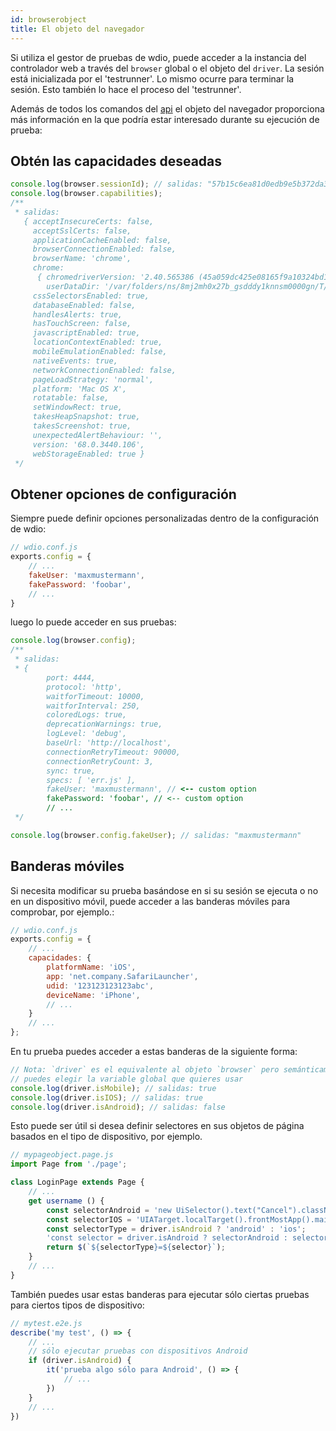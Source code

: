```yaml
---
id: browserobject
title: El objeto del navegador
---
```

Si utiliza el gestor de pruebas de wdio, puede acceder a la instancia del controlador web a través del `browser` global o el objeto del `driver`. La sesión está inicializada por el 'testrunner'. Lo mismo ocurre para terminar la sesión. Esto también lo hace el proceso del 'testrunner'.

Además de todos los comandos del [api](API.md) el objeto del navegador proporciona más información en la que podría estar interesado durante su ejecución de prueba:

## Obtén las capacidades deseadas

```js
console.log(browser.sessionId); // salidas: "57b15c6ea81d0edb9e5b372da3d9ce28"
console.log(browser.capabilities);
/**
 * salidas:
   { acceptInsecureCerts: false,
     acceptSslCerts: false,
     applicationCacheEnabled: false,
     browserConnectionEnabled: false,
     browserName: 'chrome',
     chrome:
      { chromedriverVersion: '2.40.565386 (45a059dc425e08165f9a10324bd1380cc13ca363)',
        userDataDir: '/var/folders/ns/8mj2mh0x27b_gsdddy1knnsm0000gn/T/.org.chromium.Chromium.mpJ0yc' },
     cssSelectorsEnabled: true,
     databaseEnabled: false,
     handlesAlerts: true,
     hasTouchScreen: false,
     javascriptEnabled: true,
     locationContextEnabled: true,
     mobileEmulationEnabled: false,
     nativeEvents: true,
     networkConnectionEnabled: false,
     pageLoadStrategy: 'normal',
     platform: 'Mac OS X',
     rotatable: false,
     setWindowRect: true,
     takesHeapSnapshot: true,
     takesScreenshot: true,
     unexpectedAlertBehaviour: '',
     version: '68.0.3440.106',
     webStorageEnabled: true }
 */
```

## Obtener opciones de configuración

Siempre puede definir opciones personalizadas dentro de la configuración de wdio:

```js
// wdio.conf.js
exports.config = {
    // ...
    fakeUser: 'maxmustermann',
    fakePassword: 'foobar',
    // ...
}
```

luego lo puede acceder en sus pruebas:

```js
console.log(browser.config);
/**
 * salidas:
 * {
        port: 4444,
        protocol: 'http',
        waitforTimeout: 10000,
        waitforInterval: 250,
        coloredLogs: true,
        deprecationWarnings: true,
        logLevel: 'debug',
        baseUrl: 'http://localhost',
        connectionRetryTimeout: 90000,
        connectionRetryCount: 3,
        sync: true,
        specs: [ 'err.js' ],
        fakeUser: 'maxmustermann', // <-- custom option
        fakePassword: 'foobar', // <-- custom option
        // ...
 */

console.log(browser.config.fakeUser); // salidas: "maxmustermann"
```

## Banderas móviles

Si necesita modificar su prueba basándose en si su sesión se ejecuta o no en un dispositivo móvil, puede acceder a las banderas móviles para comprobar, por ejemplo.:

```js
// wdio.conf.js
exports.config = {
    // ...
    capacidades: {
        platformName: 'iOS',
        app: 'net.company.SafariLauncher',
        udid: '123123123123abc',
        deviceName: 'iPhone',
        // ...
    }
    // ...
};
```

En tu prueba puedes acceder a estas banderas de la siguiente forma:

```js
// Nota: `driver` es el equivalente al objeto `browser` pero semánticamente más correcto
// puedes elegir la variable global que quieres usar
console.log(driver.isMobile); // salidas: true
console.log(driver.isIOS); // salidas: true
console.log(driver.isAndroid); // salidas: false
```

Esto puede ser útil si desea definir selectores en sus objetos de página basados en el tipo de dispositivo, por ejemplo.

```js
// mypageobject.page.js
import Page from './page';

class LoginPage extends Page {
    // ...
    get username () {
        const selectorAndroid = 'new UiSelector().text("Cancel").className("android.widget.Button")';
        const selectorIOS = 'UIATarget.localTarget().frontMostApp().mainWindow().buttons()[0]';
        const selectorType = driver.isAndroid ? 'android' : 'ios';
        'const selector = driver.isAndroid ? selectorAndroid : selectorIOS;
        return $(`${selectorType}=${selector}`);
    }
    // ...
}
```

También puedes usar estas banderas para ejecutar sólo ciertas pruebas para ciertos tipos de dispositivo:

```js
// mytest.e2e.js
describe('my test', () => {
    // ...
    // sólo ejecutar pruebas con dispositivos Android
    if (driver.isAndroid) {
        it('prueba algo sólo para Android', () => {
            // ...
        })
    }
    // ...
})
```